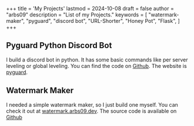 +++
title = 'My Projects'
lastmod = 2024-10-08
draft = false
author = "arbs09"
description = "List of my Projects."
keywords = [
    "watermark-maker",
    "pyguard",
    "discord bot",
    "URL-Shorter",
    "Honey Pot",
    "Flask",
]
+++

## Pyguard Python Discord Bot

I build a discord bot in python. It has some basic commands like per server leveling or global leveling. You can find the code on [Github](https://github.com/arbs09/pyguard). The website is [pyguard](https://pyguard.arbs09.dev/).

## Watermark Maker

I needed a simple watermark maker, so I just build one myself. You can check it out at [watermark.arbs09.dev](https://watermark.arbs09.dev/). The source code is available on [Github](https://github.com/arbs09/watermarkmaker)
